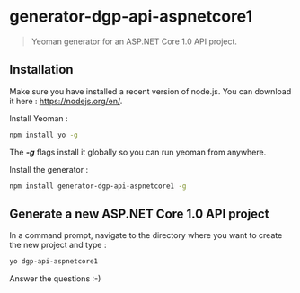 # generator-dgp-api-aspnetcore1

> Yeoman generator for an ASP.NET Core 1.0 API project.

## Installation

Make sure you have installed a recent version of node.js. You can download it here : https://nodejs.org/en/. 

Install Yeoman :

``` bash
npm install yo -g
``` 

The _**-g**_ flags install it globally so you can run yeoman from anywhere.

Install the generator :

``` bash
npm install generator-dgp-api-aspnetcore1 -g
```

## Generate a new ASP.NET Core 1.0 API project

In a command prompt, navigate to the directory where you want to create the new project and type :

``` bash
yo dgp-api-aspnetcore1
```

Answer the questions :-)
